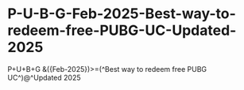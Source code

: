 # P-U-B-G-Feb-2025-Best-way-to-redeem-free-PUBG-UC-Updated-2025
P+U+B+G &amp;({Feb-2025})>=(^Best way to redeem free PUBG UC^)@^Updated 2025
